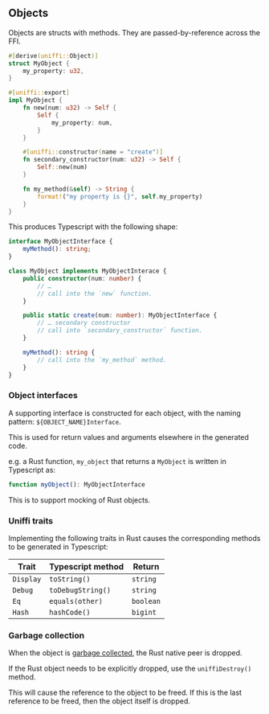 ## Objects

Objects are structs with methods. They are passed-by-reference across the FFI.

```rust
#[derive(uniffi::Object)]
struct MyObject {
    my_property: u32,
}

#[uniffi::export]
impl MyObject {
    fn new(num: u32) -> Self {
        Self {
            my_property: num,
        }
    }

    #[uniffi::constructor(name = "create")]
    fn secondary_constructor(num: u32) -> Self {
        Self::new(num)
    }

    fn my_method(&self) -> String {
        format!("my property is {}", self.my_property)
    }
}
```

This produces Typescript with the following shape:

```typescript
interface MyObjectInterface {
    myMethod(): string;
}

class MyObject implements MyObjectInterace {
    public constructor(num: number) {
        // …
        // call into the `new` function.
    }

    public static create(num: number): MyObjectInterface {
        // … secondary constructor
        // call into `secondary_constructor` function.
    }

    myMethod(): string {
        // call into the `my_method` method.
    }
}
```

### Object interfaces

A supporting interface is constructed for each object, with the naming pattern: `${OBJECT_NAME}Interface`.

This is used for return values and arguments elsewhere in the generated code.

e.g. a Rust function, `my_object` that returns a `MyObject` is written in Typescript as:

```typescript
function myObject(): MyObjectInterface
```

This is to support mocking of Rust objects.

### Uniffi traits

Implementing the following traits in Rust causes the corresponding methods to be generated in Typescript:

Trait    | Typescript method | Return
-------- | ----------------- | -------
`Display`| `toString()`      | `string`
`Debug`  | `toDebugString()` | `string`
`Eq`     | `equals(other)`   | `boolean`
`Hash`   | `hashCode()`      | `bigint`

### Garbage collection

When the object is [garbage collected](./gc.md#garbage-collected-objects-trigger-a-drop-call-into-rust), the Rust native peer is dropped.

If the Rust object needs to be explicitly dropped, use the `uniffiDestroy()` method.

This will cause the reference to the object to be freed. If this is the last reference to be freed, then the object itself is dropped.
